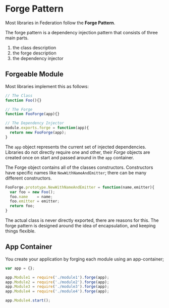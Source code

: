 # Forge Pattern

Most libraries in Federation follow the **Forge Pattern**.

The forge pattern is a dependency injection pattern that consists of three main parts.

1. the class description
2. the forge description
3. the dependency injector

## Forgeable Module

Most libraries implement this as follows:

```javascript
// The Class
function Foo(){}

// The Forge
function FooForge(app){}

// The Dependency Injector
module.exports.forge = function(app){
  return new FooForge(app);
}
```

The `app` object represents the current set of injected dependencies.
Libraries do not directly require one and other,
their _Forge_ objects are created once on start and passed around in the `app` container.

The Forge object contains all of the classes constructors.
Constructors have specific names like `NewWithNameAndEmitter`;
there can be many different constructors.

```javascript
FooForge.prototype.NewWithNameAndEmitter = function(name,emitter){
  var foo = new Foo();
  foo.name    = name;
  foo.emitter = emitter;
  return foo;
}
```

The actual class is never directly exported, there are reasons for this.
The forge pattern is designed around the idea of encapsulation,
and keeping things flexible.

## App Container

You create your application by forging each module using an app-container;

```javascript
var app = {};

app.Module1 = require('./module1').forge(app);
app.Module2 = require('./module2').forge(app);
app.Module3 = require('./module3').forge(app);
app.Module4 = require('./module4').forge(app);

app.Module4.start();
```
